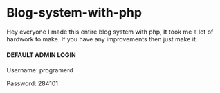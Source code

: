 # Blog-system-with-php

Hey everyone I made this entire blog system with php, It took me a lot of hardwork to make.
If you have any improvements then just make it.

#### DEFAULT ADMIN LOGIN

Username: programerd

Password: 284101